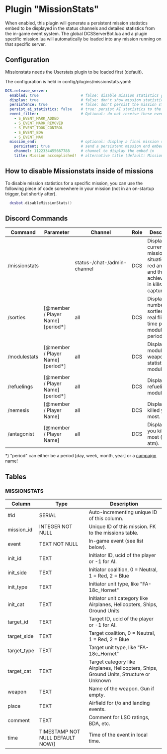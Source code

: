 # Plugin "MissionStats"
When enabled, this plugin will generate a persistent mission statistics embed to be displayed in the status channels and 
detailed statistics from the in-game event system. The global DCSServerBot.lua and a plugin specific mission.lua will 
automatically be loaded into any mission running on that specific server.

## Configuration
Missionstats needs the Userstats plugin to be loaded first (default).

The configuration is held in config/plugins/missionstats.yaml:
```yaml
DCS.release_server:
  enabled: true                   # false: disable mission statistics gathering (default: true)
  display: true                   # false: don't show mission statistics in your status channel (default: true)
  persistence: true               # false: don't persist the mission statistics to database (default: true)
  persist_ai_statistics: false    # true: persist AI statistics to the database (default: false)
  event_filter:                   # Optional: do not receive these events
    - S_EVENT_MARK_ADDED
    - S_EVENT_MARK_REMOVED
    - S_EVENT_TOOK_CONTROL
    - S_EVENT_BDA
    - S_EVENT_MAX
  mission_end:                    # optional: display a final mission statistics embed at mission end
    persistent: true              # send a persistent mission end embed (default: non persistent) 
    channel: 1122334455667788     # channel to display the embed in
    title: Mission accomplished!  # alternative title (default: Mission Result)
```

## How to disable Missionstats inside of missions
To disable mission statistics for a specific mission, you can use the following piece of code somewhere in your mission 
(not in an on-startup trigger, but shortly after).
```lua
  dcsbot.disableMissionStats()
```

## Discord Commands

| Command       | Parameter                         | Channel                     | Role | Description                                                                                        |
|---------------|-----------------------------------|-----------------------------|------|----------------------------------------------------------------------------------------------------|
| /missionstats |                                   | status-/chat-/admin-channel | DCS  | Display the current mission situation for red and blue and the achievements in kills and captures. |
| /sorties      | [@member / Player Name] [period*] | all                         | DCS  | Display the number of sorties and real flight time per module / period.                            |
| /modulestats  | [@member / Player Name] [period*] | all                         | DCS  | Display module and weapon statistics per module.                                                   |
| /refuelings   | [@member / Player Name] [period*] | all                         | DCS  | Display refuelings per module.                                                                     |
| /nemesis      | [@member / Player Name]           | all                         | DCS  | Display who killed you the most.                                                                   |
| /antagonist   | [@member / Player Name]           | all                         | DCS  | Display who you killed the most (top 5 atm).                                                       |

*) "period" can either be a period [day, week, month, year] or a [campaign](../gamemaster/README.md) name!

## Tables
### MISSIONSTATS
| Column      | Type                             | Description                                                                            |
|-------------|----------------------------------|----------------------------------------------------------------------------------------|
| #id         | SERIAL                           | Auto-incrementing unique ID of this column.                                            |
| mission_id  | INTEGER NOT NULL                 | Unique ID of this mission. FK to the missions table.                                   |
| event       | TEXT NOT NULL                    | In-game event (see list below).                                                        |
| init_id     | TEXT                             | Initiator ID, ucid of the player or -1 for AI.                                         |
| init_side   | TEXT                             | Initiator coalition, 0 = Neutral, 1 = Red, 2 = Blue                                    |
| init_type   | TEXT                             | Initiator unit type, like "FA-18c_Hornet"                                              |
| init_cat    | TEXT                             | Initiator unit category like Airplanes, Helicopters, Ships, Ground Units               |
| target_id   | TEXT                             | Target ID, ucid of the player or -1 for AI.                                            |
| target_side | TEXT                             | Target coalition, 0 = Neutral, 1 = Red, 2 = Blue                                       |
| target_type | TEXT                             | Target unit type, like "FA-18c_Hornet"                                                 |
| target_cat  | TEXT                             | Target category like Airplanes, Helicopters, Ships, Ground Units, Structure or Unknown |
| weapon      | TEXT                             | Name of the weapon. Gun if empty.                                                      |
| place       | TEXT                             | Airfield for t/o and landing events.                                                   |
| comment     | TEXT                             | Comment for LSO ratings, BDA, etc.                                                     |
| time        | TIMESTAMP NOT NULL DEFAULT NOW() | Time of the event in local time.                                                       |
